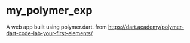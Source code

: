# my_polymer_exp

A web app built using polymer.dart. from https://dart.academy/polymer-dart-code-lab-your-first-elements/
